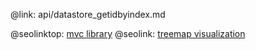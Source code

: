 @link: api/datastore_getidbyindex.md

@seolinktop: [mvc library](https://webix.com)
@seolink: [treemap visualization](https://webix.com/widget/treemap/)